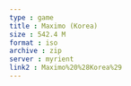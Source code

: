 ```yaml
---
type : game
title : Maximo (Korea)
size : 542.4 M
format : iso
archive : zip
server : myrient
link2 : Maximo%20%28Korea%29
---
```

